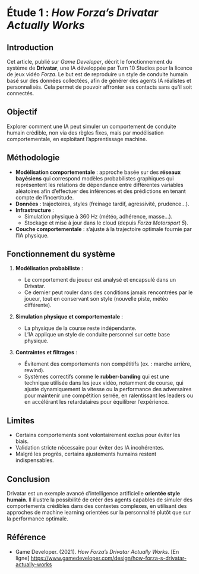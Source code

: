 # Étude 1 : *How Forza’s Drivatar Actually Works*

## Introduction

Cet article, publié sur *Game Developer*, décrit le fonctionnement du système de **Drivatar**, une IA développée par Turn 10 Studios pour la licence de jeux vidéo *Forza*. Le but est de reproduire un style de conduite humain basé sur des données collectées, afin de générer des agents IA réalistes et personnalisés. Cela permet de pouvoir affronter ses contacts sans qu'il soit connectés.

## Objectif

Explorer comment une IA peut simuler un comportement de conduite humain crédible, non via des règles fixes, mais par modélisation comportementale, en exploitant l’apprentissage machine.

## Méthodologie

- **Modélisation comportementale** : approche basée sur des **réseaux bayésiens** qui correspond modèles probabilistes graphiques qui représentent les relations de dépendance entre différentes variables aléatoires afin d’effectuer des inférences et des prédictions en tenant compte de l’incertitude.
- **Données** : trajectoires, styles (freinage tardif, agressivité, prudence…).
- **Infrastructure** : 
  - Simulation physique à 360 Hz (météo, adhérence, masse…).
  - Stockage et mise à jour dans le cloud (depuis *Forza Motorsport 5*).
- **Couche comportementale** : s’ajuste à la trajectoire optimale fournie par l’IA physique.

## Fonctionnement du système

1. **Modélisation probabiliste** :
   - Le comportement du joueur est analysé et encapsulé dans un Drivatar.
   - Ce dernier peut rouler dans des conditions jamais rencontrées par le joueur, tout en conservant son style (nouvelle piste, météo différente).

2. **Simulation physique et comportementale** :
   - La physique de la course reste indépendante.
   - L’IA applique un style de conduite personnel sur cette base physique.

3. **Contraintes et filtrages** :
   - Évitement des comportements non compétitifs (ex. : marche arrière, rewind).
   - Systèmes correctifs comme le **rubber-banding** qui est une technique utilisée dans les jeux vidéo, notamment de course, qui ajuste dynamiquement la vitesse ou la performance des adversaires pour maintenir une compétition serrée, en ralentissant les leaders ou en accélérant les retardataires pour équilibrer l’expérience.

## Limites

- Certains comportements sont volontairement exclus pour éviter les biais.
- Validation stricte nécessaire pour éviter des IA incohérentes.
- Malgré les progrès, certains ajustements humains restent indispensables.

## Conclusion

Drivatar est un exemple avancé d’intelligence artificielle **orientée style humain**. Il illustre la possibilité de créer des agents capables de simuler des comportements crédibles dans des contextes complexes, en utilisant des approches de machine learning orientées sur la personnalité plutôt que sur la performance optimale.

## Référence

- Game Developer. (2021). *How Forza’s Drivatar Actually Works*. [En ligne] https://www.gamedeveloper.com/design/how-forza-s-drivatar-actually-works